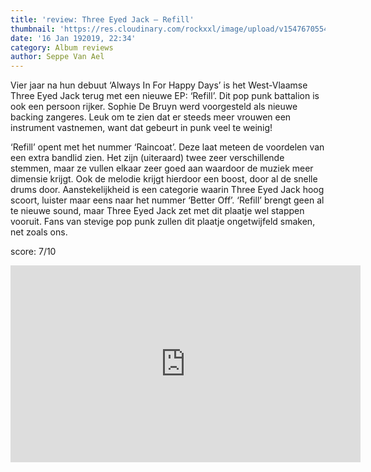 ```yaml
---
title: 'review: Three Eyed Jack – Refill'
thumbnail: 'https://res.cloudinary.com/rockxxl/image/upload/v1547670554/a1612557928_10.jpg'
date: '16 Jan 192019, 22:34'
category: Album reviews
author: Seppe Van Ael
---
```

Vier jaar na hun debuut ‘Always In For Happy Days’ is het West-Vlaamse Three Eyed Jack terug met een nieuwe EP: ‘Refill’. Dit pop punk battalion is ook een persoon rijker. Sophie De Bruyn werd voorgesteld als nieuwe backing zangeres. Leuk om te zien dat er steeds meer vrouwen een instrument vastnemen, want dat gebeurt in punk veel te weinig! 

‘Refill’ opent met het nummer ‘Raincoat’. Deze laat meteen de voordelen van een extra bandlid zien. Het zijn (uiteraard) twee zeer verschillende stemmen, maar ze vullen elkaar zeer goed aan waardoor de muziek meer dimensie krijgt. Ook de melodie krijgt hierdoor een boost, door al de snelle drums door. Aanstekelijkheid is een categorie waarin Three Eyed Jack hoog scoort, luister maar eens naar het nummer ‘Better Off’. ‘Refill’ brengt geen al te nieuwe sound, maar Three Eyed Jack zet met dit plaatje wel stappen vooruit. Fans van stevige pop punk zullen dit plaatje ongetwijfeld smaken, net zoals ons.          

score: 7/10

<iframe width="560" height="315" src="https://www.youtube.com/embed/s0zd3ukLunI" frameborder="0" allow="accelerometer; autoplay; encrypted-media; gyroscope; picture-in-picture" allowfullscreen></iframe>
